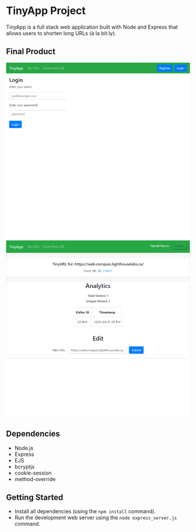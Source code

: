 ﻿# TinyApp Project

TinyApp is a full stack web application built with Node and Express that allows users to shorten long URLs (à la bit.ly).

## Final Product

!["login page"](docs/login-page.png)
!["url admin page"](docs/url-admin-page.png)

## Dependencies

- Node.js
- Express
- EJS
- bcryptjs
- cookie-session
- method-override

## Getting Started

- Install all dependencies (using the `npm install` command).
- Run the development web server using the `node express_server.js` command.